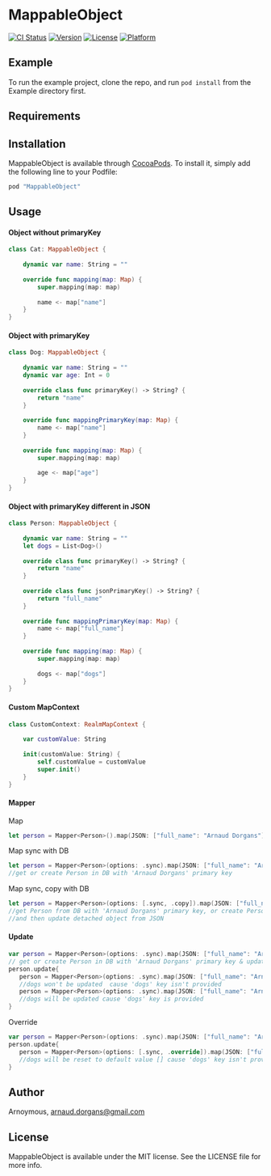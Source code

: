 # MappableObject

[![CI Status](http://img.shields.io/travis/Arnoymous/MappableObject.svg?style=flat)](https://travis-ci.org/Arnoymous/MappableObject)
[![Version](https://img.shields.io/cocoapods/v/MappableObject.svg?style=flat)](http://cocoapods.org/pods/MappableObject)
[![License](https://img.shields.io/cocoapods/l/MappableObject.svg?style=flat)](http://cocoapods.org/pods/MappableObject)
[![Platform](https://img.shields.io/cocoapods/p/MappableObject.svg?style=flat)](http://cocoapods.org/pods/MappableObject)

## Example

To run the example project, clone the repo, and run `pod install` from the Example directory first.

## Requirements

## Installation

MappableObject is available through [CocoaPods](http://cocoapods.org). To install
it, simply add the following line to your Podfile:

```ruby
pod "MappableObject"
```

## Usage

#### Object without primaryKey
```swift
class Cat: MappableObject {
    
    dynamic var name: String = ""
    
    override func mapping(map: Map) {
        super.mapping(map: map)
        
        name <- map["name"]
    }
}
```

#### Object with primaryKey
```swift
class Dog: MappableObject {
    
    dynamic var name: String = ""
    dynamic var age: Int = 0
    
    override class func primaryKey() -> String? {
        return "name"
    }
    
    override func mappingPrimaryKey(map: Map) {
        name <- map["name"]
    }
    
    override func mapping(map: Map) {
        super.mapping(map: map)
        
        age <- map["age"]
    }
}
```

#### Object with primaryKey different in JSON
```swift
class Person: MappableObject {
    
    dynamic var name: String = ""
    let dogs = List<Dog>()
    
    override class func primaryKey() -> String? {
        return "name"
    }
    
    override class func jsonPrimaryKey() -> String? {
        return "full_name"
    }
    
    override func mappingPrimaryKey(map: Map) {
        name <- map["full_name"]
    }
    
    override func mapping(map: Map) {
        super.mapping(map: map)
        
        dogs <- map["dogs"]
    }
}
```

#### Custom MapContext
```swift
class CustomContext: RealmMapContext {
    
    var customValue: String
    
    init(customValue: String) {
        self.customValue = customValue
        super.init()
    }
}
```

#### Mapper
Map
```swift
let person = Mapper<Person>().map(JSON: ["full_name": "Arnaud Dorgans"])
```

Map sync with DB
```swift
let person = Mapper<Person>(options: .sync).map(JSON: ["full_name": "Arnaud Dorgans"])
//get or create Person in DB with 'Arnaud Dorgans' primary key
```

Map sync, copy with DB
```swift
let person = Mapper<Person>(options: [.sync, .copy]).map(JSON: ["full_name": "Arnaud Dorgans"]) 
//get Person from DB with 'Arnaud Dorgans' primary key, or create Person from JSON detached from Realm
//and then update detached object from JSON
```

#### Update

```swift
var person = Mapper<Person>(options: .sync).map(JSON: ["full_name": "Arnaud Dorgans", "dogs": [["name": "Sansa", "age": 1]]])! 
// get or create Person in DB with 'Arnaud Dorgans' primary key & update 'dogs' property
person.update{
   person = Mapper<Person>(options: .sync).map(JSON: ["full_name": "Arnaud Dorgans"], toObject: $0) 
   //dogs won't be updated  cause 'dogs' key isn't provided
   person = Mapper<Person>(options: .sync).map(JSON: ["full_name": "Arnaud Dorgans", "dogs": []], toObject: $0) 
   //dogs will be updated cause 'dogs' key is provided
}
```

Override
```swift
var person = Mapper<Person>(options: .sync).map(JSON: ["full_name": "Arnaud Dorgans", "dogs": [["name": "Sansa", "age": 1]]])!
person.update{
   person = Mapper<Person>(options: [.sync, .override]).map(JSON: ["full_name": "Arnaud Dorgans"], toObject: $0) 
   //dogs will be reset to default value [] cause 'dogs' key isn't provided
}
```

## Author

Arnoymous, arnaud.dorgans@gmail.com

## License

MappableObject is available under the MIT license. See the LICENSE file for more info.
